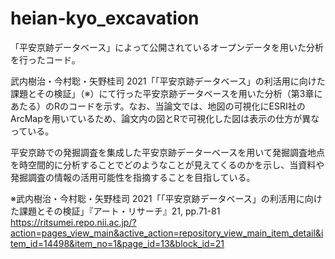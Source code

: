# heian-kyo_excavation
「平安京跡データベース」によって公開されているオープンデータを用いた分析を行ったコード。

武内樹治・今村聡・矢野桂司 2021「「平安京跡データベース」の利活用に向けた課題とその検証」（※）にて行った平安京跡データベースを用いた分析（第3章にあたる）のRのコードを示す。なお、当論文では、地図の可視化にESRI社のArcMapを用いているため、論文内の図とRで可視化した図は表示の仕方が異なっている。


平安京跡での発掘調査を集成した平安京跡データーベースを用いて発掘調査地点を時空間的に分析することでどのようなことが見えてくるのかを示し、当資料や発掘調査の情報の活用可能性を指摘することを目指している。

※武内樹治・今村聡・矢野桂司 2021「「平安京跡データベース」の利活用に向けた課題とその検証」『アート・リサーチ』21, pp.71-81
https://ritsumei.repo.nii.ac.jp/?action=pages_view_main&active_action=repository_view_main_item_detail&item_id=14498&item_no=1&page_id=13&block_id=21
